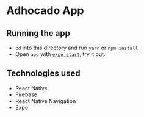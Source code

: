 # Adhocado App

## Running the app

- `cd` into this directory and run `yarn` or `npm install`
- Open `app` with [`expo start`](https://docs.expo.io/versions/latest/workflow/expo-cli/), try it out.

## Technologies used

- React Native
- Firebase
- React Native Navigation
- Expo
